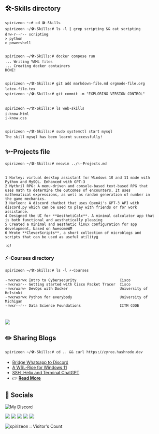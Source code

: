 ## 🛠-Skills directory
```
spirizeon ~:# cd 🛠-Skills
spirizeon ~/🛠-Skills:# ls -l | grep scripting && cat scripting
drw-r--r-- scripting
> python
> powershell


spirizeon ~/🛠-Skills:# docker compose run 
... Writing YAML files
... Creating docker containers
DONE!


spirizeon ~/🛠-Skills:# git add markdown-file.md orgmode-file.org latex-file.tex
spirizeon ~/🛠-Skills:# git commit -m "EXPLORING VERSION CONTROL"


spirizeon ~/🛠-Skills:# ls web-skills
i-know.html
i-know.css


spirizeon ~/🛠-Skills:# sudo systemctl start mysql
The skill mysql has been learnt successfully!
```

## ✨-Projects file
```
spirizeon ~/🛠-Skills:# neovim ../✨-Projects.md


1 Harley: virtual desktop assistant for Windows 10 and 11 made with Python and MySQL. Enhanced with GPT-3
2 Mythril RPG: A menu-driven and console-based text-based RPG that uses math to determine the outcomes of encounters. It uses mathematical expressions, as well as random generation of number in the game mechanics.
3 Harleon: A discord chatbot that uses OpenAi's GPT-3 API with discord.py which can be used to play with friends or for work assistance.
4 Designed the UI for **AesthetiCalc**. A minimal calculator app that is both functional and aesthetically pleasing
5 Created a minimal and aesthetic linux configuration for app development, based on AwesomeWM
6 Wrote **CleverScripts**, a short collection of microblogs and scripts that can be used as useful utility❚

:q!
```
### ⚡-Courses directory
```
spirizeon ~/🛠-Skills:# ls -l ⚡-Courses

-rwxrwxrwx Intro to Cybersecurity                    Cisco
-rwxrwxr-- Getting started with Cisco Packet Tracer  Cisco
-rwxrwxrw- DevOps with Docker                        University of Helsinki
-rwxrwxrwx Python for everybody                      University of Michigan
-rwxr--r-- Data Science Foundations                  IITM CODE
``` 
#
![](http://github-profile-summary-cards.vercel.app/api/cards/profile-details?username=spirizeon&theme=gruvbox)


## ✏️ Sharing Blogs
```
spirizeon ~/🛠-Skills:# cd .. && curl https://zyree.hashnode.dev
```
+ <a href="https://zyree.hashnode.dev/bridge-whatsapp-to-discord">Bridge Whatsapp to Discord</a>
+ <a href="https://zyree.hashnode.dev/a-wsl-rice-for-debian-linux-win-11">A WSL-Rice for Windows 11</a>
+ <a href="https://zyree.hashnode.dev/code-tale-1">SSH, Helix and Terminal ChatGPT</a>
+ 👉 <a href="https://zyree.hashnode.dev/">**Read More**</a>


## 🏀 Socials

![My Discord](https://discord-readme-badge.vercel.app/api?id=1031196479337013338)

<a href="https://leetcode.com/Spirizeon/"><img src="https://img.shields.io/badge/LeetCode-000000?style=for-the-badge&logo=LeetCode&logoColor=#d16c06" /></a>
<a href="https://dribbble.com/Zeta"><img src="https://img.shields.io/badge/Dribbble-EA4C89?style=for-the-badge&logo=dribbble&logoColor=white"/></a>
<a href="https://zyree.hashnode.dev"><img src="https://img.shields.io/badge/Hashnode-2962FF?style=for-the-badge&logo=hashnode&logoColor=white)" /></a>
<a href="https://opensea.io/zeta"><img src="https://img.shields.io/badge/OpenSea-%232081E2.svg?style=for-the-badge&logo=opensea&logoColor=white" /></a>
<a href="https://hackerrank.com/spirizeon"><img src="https://img.shields.io/badge/-Hackerrank-2EC866?style=for-the-badge&logo=HackerRank&logoColor=black"/></a>


<img src="https://profile-counter.glitch.me/{spirizeon}/count.svg" alt="spirizeon :: Visitor's Count" />  

